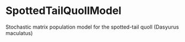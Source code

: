# SpottedTailQuollModel
Stochastic matrix population model for the spotted-tail quoll (Dasyurus maculatus)
